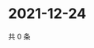 # 2021-12-24

共 0 条

<!-- BEGIN WEIBO -->
<!-- 最后更新时间 Fri Dec 24 2021 21:22:43 GMT+0800 (China Standard Time) -->

<!-- END WEIBO -->
